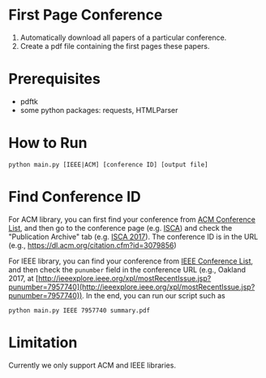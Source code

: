 # First Page Conference

1. Automatically download all papers of a particular conference.
2. Create a pdf file containing the first pages these papers.

# Prerequisites

* pdftk
* some python packages: requests, HTMLParser

# How to Run

`python main.py [IEEE|ACM] [conference ID] [output file]`

# Find Conference ID

For ACM library, you can first find your conference from
[ACM Conference List](https://dl.acm.org/events.cfm), and then go to the
conference page (e.g. [ISCA](https://dl.acm.org/event.cfm?id=RE239)) and check
the "Publication Archive" tab (e.g. [ISCA 2017](https://dl.acm.org/citation.cfm?id=3079856)). The conference ID is in the URL (e.g., https://dl.acm.org/citation.cfm?id=3079856)

For IEEE library, you can find your conference from [IEEE Conference List](http://ieeexplore.ieee.org/browse/conferences/title/), and then check the
`punumber` field in the conference URL (e.g., Oakland 2017, at
[http://ieeexplore.ieee.org/xpl/mostRecentIssue.jsp?punumber=7957740](http://ieeexplore.ieee.org/xpl/mostRecentIssue.jsp?punumber=7957740)).
In the end, you can run our script such as

`python main.py IEEE 7957740 summary.pdf`

# Limitation

Currently we only support ACM and IEEE libraries.
